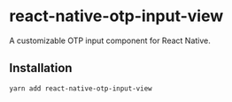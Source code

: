 # react-native-otp-input-view

A customizable OTP input component for React Native.

## Installation

```sh
yarn add react-native-otp-input-view
```
